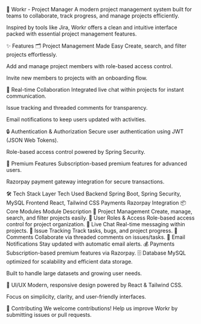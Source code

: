 🚀 Workr - Project Manager
A modern project management system built for teams to collaborate, track progress, and manage projects efficiently.

Inspired by tools like Jira, Workr offers a clean and intuitive interface packed with essential project management features.

✨ Features
🗂️ Project Management Made Easy
Create, search, and filter projects effortlessly.

Add and manage project members with role-based access control.

Invite new members to projects with an onboarding flow.

💬 Real-time Collaboration
Integrated live chat within projects for instant communication.

Issue tracking and threaded comments for transparency.

Email notifications to keep users updated with activities.

🔒 Authentication & Authorization
Secure user authentication using JWT (JSON Web Tokens).

Role-based access control powered by Spring Security.

💎 Premium Features
Subscription-based premium features for advanced users.

Razorpay payment gateway integration for secure transactions.

🛠️ Tech Stack
Layer	Tech Used
Backend	Spring Boot, Spring Security, MySQL
Frontend	React, Tailwind CSS
Payments	Razorpay Integration
📦 Core Modules
Module	Description
📁 Project Management	Create, manage, search, and filter projects easily.
👥 User Roles & Access	Role-based access control for project organization.
💬 Live Chat	Real-time messaging within projects.
🐞 Issue Tracking	Track tasks, bugs, and project progress.
💭 Comments	Collaborate via threaded comments on issues/tasks.
📧 Email Notifications	Stay updated with automatic email alerts.
💰 Payments	Subscription-based premium features via Razorpay.
🗄️ Database
MySQL optimized for scalability and efficient data storage.

Built to handle large datasets and growing user needs.

🎨 UI/UX
Modern, responsive design powered by React & Tailwind CSS.

Focus on simplicity, clarity, and user-friendly interfaces.

🤝 Contributing
We welcome contributions!
Help us improve Workr by submitting issues or pull requests.
